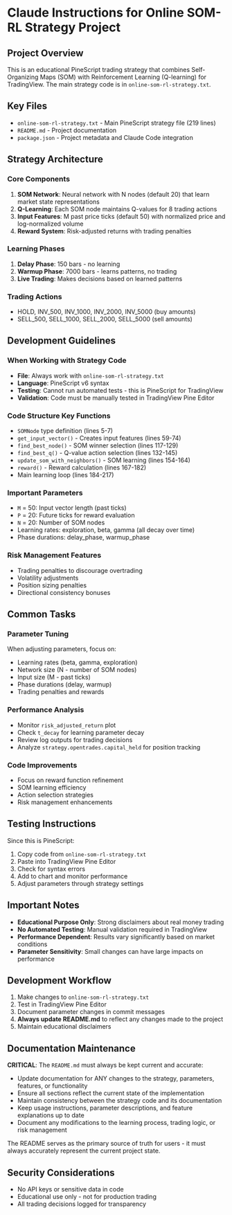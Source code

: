# Claude Instructions for Online SOM-RL Strategy Project

## Project Overview

This is an educational PineScript trading strategy that combines Self-Organizing Maps (SOM) with Reinforcement Learning (Q-learning) for TradingView. The main strategy code is in `online-som-rl-strategy.txt`.

## Key Files

- `online-som-rl-strategy.txt` - Main PineScript strategy file (219 lines)
- `README.md` - Project documentation
- `package.json` - Project metadata and Claude Code integration

## Strategy Architecture

### Core Components

1. **SOM Network**: Neural network with N nodes (default 20) that learn market state representations
2. **Q-Learning**: Each SOM node maintains Q-values for 8 trading actions
3. **Input Features**: M past price ticks (default 50) with normalized price and log-normalized volume
4. **Reward System**: Risk-adjusted returns with trading penalties

### Learning Phases

1. **Delay Phase**: 150 bars - no learning
2. **Warmup Phase**: 7000 bars - learns patterns, no trading
3. **Live Trading**: Makes decisions based on learned patterns

### Trading Actions

- HOLD, INV_500, INV_1000, INV_2000, INV_5000 (buy amounts)
- SELL_500, SELL_1000, SELL_2000, SELL_5000 (sell amounts)

## Development Guidelines

### When Working with Strategy Code

- **File**: Always work with `online-som-rl-strategy.txt`
- **Language**: PineScript v6 syntax
- **Testing**: Cannot run automated tests - this is PineScript for TradingView
- **Validation**: Code must be manually tested in TradingView Pine Editor

### Code Structure Key Functions

- `SOMNode` type definition (lines 5-7)
- `get_input_vector()` - Creates input features (lines 59-74)
- `find_best_node()` - SOM winner selection (lines 117-129)
- `find_best_q()` - Q-value action selection (lines 132-145)
- `update_som_with_neighbors()` - SOM learning (lines 154-164)
- `reward()` - Reward calculation (lines 167-182)
- Main learning loop (lines 184-217)

### Important Parameters

- `M` = 50: Input vector length (past ticks)
- `P` = 20: Future ticks for reward evaluation
- `N` = 20: Number of SOM nodes
- Learning rates: exploration, beta, gamma (all decay over time)
- Phase durations: delay_phase, warmup_phase

### Risk Management Features

- Trading penalties to discourage overtrading
- Volatility adjustments
- Position sizing penalties
- Directional consistency bonuses

## Common Tasks

### Parameter Tuning

When adjusting parameters, focus on:

- Learning rates (beta, gamma, exploration)
- Network size (N - number of SOM nodes)
- Input size (M - past ticks)
- Phase durations (delay, warmup)
- Trading penalties and rewards

### Performance Analysis

- Monitor `risk_adjusted_return` plot
- Check `t_decay` for learning parameter decay
- Review log outputs for trading decisions
- Analyze `strategy.opentrades.capital_held` for position tracking

### Code Improvements

- Focus on reward function refinement
- SOM learning efficiency
- Action selection strategies
- Risk management enhancements

## Testing Instructions

Since this is PineScript:

1. Copy code from `online-som-rl-strategy.txt`
2. Paste into TradingView Pine Editor
3. Check for syntax errors
4. Add to chart and monitor performance
5. Adjust parameters through strategy settings

## Important Notes

- **Educational Purpose Only**: Strong disclaimers about real money trading
- **No Automated Testing**: Manual validation required in TradingView
- **Performance Dependent**: Results vary significantly based on market conditions
- **Parameter Sensitivity**: Small changes can have large impacts on performance

## Development Workflow

1. Make changes to `online-som-rl-strategy.txt`
2. Test in TradingView Pine Editor
3. Document parameter changes in commit messages
4. **Always update README.md** to reflect any changes made to the project
5. Maintain educational disclaimers

## Documentation Maintenance

**CRITICAL**: The `README.md` must always be kept current and accurate:

- Update documentation for ANY changes to the strategy, parameters, features, or functionality
- Ensure all sections reflect the current state of the implementation
- Maintain consistency between the strategy code and its documentation
- Keep usage instructions, parameter descriptions, and feature explanations up to date
- Document any modifications to the learning process, trading logic, or risk management

The README serves as the primary source of truth for users - it must always accurately represent the current project state.

## Security Considerations

- No API keys or sensitive data in code
- Educational use only - not for production trading
- All trading decisions logged for transparency
